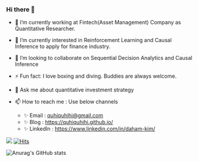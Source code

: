 ### Hi there 👋

- 🔭 I’m currently working at Fintech(Asset Management) Company as Quantitative Researcher.
- 🌱 I’m currently interested in Reinforcement Learning and Causal Inference to apply for finance industry. 
- 👯 I’m looking to collaborate on Sequential Decision Analytics and Causal Inference
- ⚡ Fun fact: I love boxing and diving. Buddies are always welcome. 

- 💬 Ask me about quantitative investment strategy 

- 📫 How to reach me : Use below channels
  - ✨ Email : quhiquhihi@gmail.com
  - ✨ Blog : https://quhiquhihi.github.io/
  - ✨ LinkedIn : https://www.linkedin.com/in/daham-kim/


<a href="https://quhiquhihi.github.io/" target="_blank"><img src="https://img.shields.io/badge/Homepage-FFCA28?style=flat-square&logo=HomeAdvisor&logoColor=White"/></a>
[![Hits](https://hits.seeyoufarm.com/api/count/incr/badge.svg?url=https%3A%2F%2Fgithub.com%2FQuhiQuhihi&count_bg=%2379C83D&title_bg=%23555555&icon=&icon_color=%23E7E7E7&title=Github&edge_flat=false)](https://hits.seeyoufarm.com)

![Anurag's GitHub stats](https://github-readme-stats.vercel.app/api?username=QuhiQuhihi&show_icons=true&theme=radical)


<!--
**QuhiQuhihi/QuhiQuhihi** is a ✨ _special_ ✨ repository because its `README.md` (this file) appears on your GitHub profile.

Here are some ideas to get you started:

- 🔭 I’m currently working on ...
- 🌱 I’m currently learning ...
- 👯 I’m looking to collaborate on ...
- 🤔 I’m looking for help with ...
- 💬 Ask me about ...
- 📫 How to reach me: ...
- 😄 Pronouns: ...
- ⚡ Fun fact: ...
-->
